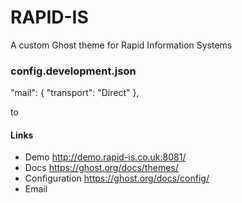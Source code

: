 # RAPID-IS

A custom Ghost theme for Rapid Information Systems


### config.development.json

"mail": {
    "transport": "Direct"
},

to




#### Links

- Demo http://demo.rapid-is.co.uk:8081/
- Docs https://ghost.org/docs/themes/
- Configuration https://ghost.org/docs/config/
- Email 